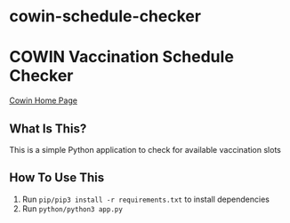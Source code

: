 # cowin-schedule-checker
COWIN Vaccination Schedule Checker
==============================

[Cowin Home Page](https://selfregistration.cowin.gov.in/)

What Is This?
-------------

This is a simple Python application to check for available vaccination slots

How To Use This
---------------

1. Run `pip/pip3 install -r requirements.txt` to install dependencies
2. Run `python/python3 app.py`
